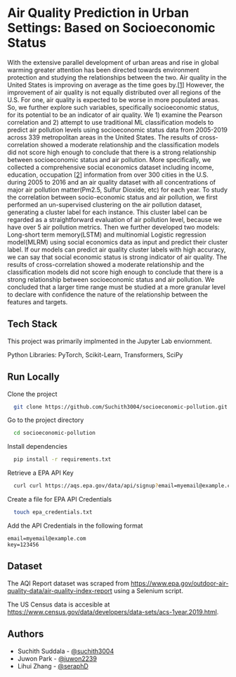 
# Air Quality Prediction in Urban Settings: Based on Socioeconomic Status

With the extensive parallel development of urban areas and rise in global warming greater attention has been directed towards environment protection and studying the relationships between the two. Air quality in the United States is improving on average as the time goes by.[[1](https://usafacts.org/earth-day-facts/spotlight-air-quality/?utm_source=google&utm_medium=cpc&utm_campaign=ND-SOTE21&gclid=CjwKCAiA-9uNBhBTEiwAN3IlNNWjmRKbknHLBBlBwpJ7eIXB1rJvHm4wSlM4T-6nfSjZR34-AGX7-hoCRUIQAvD_BwE)] However, the improvement of air quality is not equally distributed over all regions of the U.S. For one, air quality is expected to be worse in more populated areas. So, we further explore such variables, specifically socioeconomic status, for its potential to be an indicator of air quality. We 1) examine the Pearson correlation and 2) attempt to use traditional ML classification models to predict air pollution levels using socioeconomic status data from 2005-2019 across 339 metropolitan areas in the United States. The results of cross-correlation showed a moderate relationship and the classification models did not score high enough to conclude that there is a strong relationship between socioeconomic status and air pollution. More specifically, we collected a comprehensive social economics dataset including income, education, occupation [[2](https://www.apa.org/pi/ses/resources/class/measuring-status)] information from over 300 cities in the U.S. during 2005 to 2016 and an air quality dataset with all concentrations of major air pollution matter(Pm2.5, Sulfur Dioxide, etc) for each year. To study the correlation between socio-economic status and air pollution, we first performed an un-supervised clustering on the air pollution dataset, generating a cluster label for each instance. This cluster label can be regarded as a straightforward evaluation of air pollution level, because we have over 5 air pollution metrics. Then we further developed two models: Long-short term memory(LSTM) and multinomial Logistic regression model(MLRM) using social economics data as input and predict their cluster label. If our models can predict air quality cluster labels with high accuracy, we can say that social economic status is strong indicator of air quality. The results of cross-correlation showed a moderate relationship and the classification models did not score high enough to conclude that there is a strong relationship between socioeconomic status and air pollution. We concluded that a larger time range must be studied at a more granular level to declare with confidence the nature of the relationship between the features and targets.
## Tech Stack

This project was primarily implmented in the Jupyter Lab enviornment. 

Python Libraries: PyTorch, Scikit-Learn, Transformers, SciPy

## Run Locally

Clone the project

```bash
  git clone https://github.com/Suchith3004/socioeconomic-pollution.git
```

Go to the project directory

```bash
  cd socioeconomic-pollution
```

Install dependencies

```bash
  pip install -r requirements.txt
```

Retrieve a EPA API Key

```bash
  curl curl https://aqs.epa.gov/data/api/signup?email=myemail@example.com
```

Create a file for EPA API Credentials

```bash
  touch epa_credentials.txt
```

Add the API Credentials in the following format

```text
email=myemail@example.com
key=123456
```


## Dataset

The AQI Report dataset was scraped from https://www.epa.gov/outdoor-air-quality-data/air-quality-index-report using a Selenium script. 

The US Census data is accesible at https://www.census.gov/data/developers/data-sets/acs-1year.2019.html.
## Authors

- Suchith Suddala - [@suchith3004](https://www.github.com/suchith3004)
- Juwon Park - [@juwon2239](https://github.com/juwon2239)
- Lihui Zhang - [@seraphD](https://github.com/seraphD)
